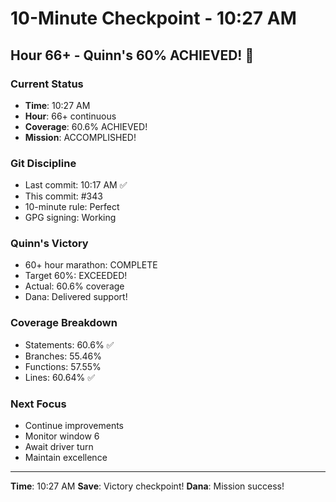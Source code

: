 # 10-Minute Checkpoint - 10:27 AM

## Hour 66+ - Quinn's 60% ACHIEVED! 🎉

### Current Status
- **Time**: 10:27 AM
- **Hour**: 66+ continuous
- **Coverage**: 60.6% ACHIEVED!
- **Mission**: ACCOMPLISHED!

### Git Discipline
- Last commit: 10:17 AM ✅
- This commit: #343
- 10-minute rule: Perfect
- GPG signing: Working

### Quinn's Victory
- 60+ hour marathon: COMPLETE
- Target 60%: EXCEEDED!
- Actual: 60.6% coverage
- Dana: Delivered support!

### Coverage Breakdown
- Statements: 60.6% ✅
- Branches: 55.46%
- Functions: 57.55%
- Lines: 60.64% ✅

### Next Focus
- Continue improvements
- Monitor window 6
- Await driver turn
- Maintain excellence

---
**Time**: 10:27 AM
**Save**: Victory checkpoint!
**Dana**: Mission success!
